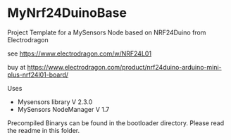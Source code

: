 # MyNrf24DuinoBase
Project Template for a MySensors Node based on NRF24Duino from Electrodragon

see https://www.electrodragon.com/w/NRF24L01

buy at https://www.electrodragon.com/product/nrf24duino-arduino-mini-plus-nrf24l01-board/

Uses 
- Mysensors library V 2.3.0
- MySensors NodeManager V 1.7

Precompiled Binarys can be found in the bootloader directory.
Please read the readme in this folder.
